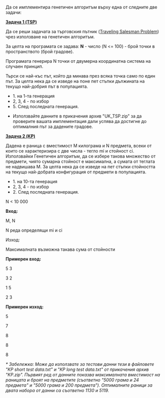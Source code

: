 Да се имплементира генетичен алгоритъм върху една от следните две задачи:

**<u>Задача 1 (TSP)</u>**

Да се реши задачата за търговския пътник ([Traveling Salesman Problem](https://en.wikipedia.org/wiki/Travelling_salesman_problem)) чрез използване на генетичен алгоритъм.

За целта на програмата се задава: **N** - число (N <= 100) - брой точки в пространството (брой градове).

Програмата генерира N точки от двумерна координатна система на случаен принцип.

Търси се най-къс път, който да минава през всяка точка само по един път. За целта нека да се изведе на поне пет стъпки дължината на текущо най-добрия път в популацията.

- 1\. на 1-та генерация
- 2, 3, 4 - по избор
- 5\. След последната генерация.

* Използвайте данните в прикачения архив "UK_TSP.zip" за да проверите вашата имплементация дали успява да достигне до оптималния път за дадените градове.

**<u>Задача 2 (KP)</u>**

Дадена е раница с вместимост M килограма и N предмета, всеки от които се характеризира с две числа - тегло mi и стойност ci. Използвайки Генетичен алгоритъм, да се избере такова множество от предмети, чиято сумарна стойност е максимална, а сумата от теглата не надвишава M. За целта нека да се изведе на пет стъпки стойността на текущо най-добрата конфигурация от предмети в популацията.

- 1\. на 10-та генерация
- 2, 3, 4 - по избор
- 2\. След последната генерация.

N < 10 000

**Вход:**

M, N

N реда определящи mi и ci

Изход:

Максималната възможна такава сума от стойности

**Примерен вход:**

5 3

3 2

1 5

2 3

**Примерен изход:**

5

7

8

8

8

_\* Забележка: Може да използвате за тестови данни тези в файлoвете "KP short test data.txt" и "KP long test data.txt" от прикачения архив "KP.zip". Първият ред от данните показва максималната вместимост на раницата и броят на предметите (съответно "5000 грама и 24 предмета" и "5000 грама и 200 предмета"). Оптималните раници за двата набора от данни са съответно 1130 и 5119._
